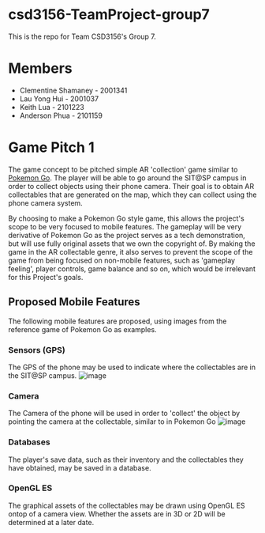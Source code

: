 # csd3156-TeamProject-group7
This is the repo for Team CSD3156's Group 7.

# Members
- Clementine Shamaney - 2001341
- Lau Yong Hui - 2001037
- Keith Lua - 2101223
- Anderson Phua - 2101159
# Game Pitch 1
The game concept to be pitched simple AR 'collection' game similar to [Pokemon Go](https://en.wikipedia.org/wiki/Pok%C3%A9mon_Go). 
The player will be able to go around the SIT@SP campus in order to collect objects using their phone camera. Their goal is to obtain AR collectables that are generated on the map, which they can collect using the phone camera system.

By choosing to make a Pokemon Go style game, this allows the project's scope to be very focused to mobile features. The gameplay will be very derivative of Pokemon Go as the project serves as a tech demonstration, but will use fully original assets that we own the copyright of. By making the game in the AR collectable genre, it also serves to prevent the scope of the game from being focused on non-mobile features, such as 'gameplay feeling', player controls, game balance and so on, which would be irrelevant for this Project's goals.

## Proposed Mobile Features
The following mobile features are proposed, using images from the reference game of Pokemon Go as examples.

### Sensors (GPS)
The GPS of the phone may be used to indicate where the collectables are in the SIT@SP campus.
![image](https://github.com/ClementineAccount/csd3156-TeamProject-group7/assets/26779639/c7d02f48-16f7-4877-9afe-4091fed0d453)

### Camera
The Camera of the phone will be used in order to 'collect' the object by pointing the camera at the collectable, similar to in Pokemon Go
![image](https://github.com/ClementineAccount/csd3156-TeamProject-group7/assets/26779639/ccb23b99-2e71-4b13-ac7d-e58f6c2d1601)

### Databases
The player's save data, such as their inventory and the collectables they have obtained, may be saved in a database.

### OpenGL ES
The graphical assets of the collectables may be drawn using OpenGL ES ontop of a camera view. Whether the assets are in 3D or 2D will be determined at a later date.

